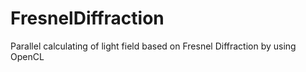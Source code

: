 # FresnelDiffraction
Parallel calculating of light field based on Fresnel Diffraction by using OpenCL
